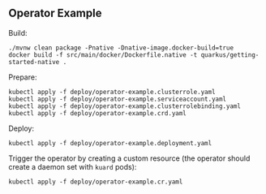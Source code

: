 Operator Example
----------------

Build:

```
./mvnw clean package -Pnative -Dnative-image.docker-build=true
docker build -f src/main/docker/Dockerfile.native -t quarkus/getting-started-native .
```

Prepare:

```
kubectl apply -f deploy/operator-example.clusterrole.yaml
kubectl apply -f deploy/operator-example.serviceaccount.yaml
kubectl apply -f deploy/operator-example.clusterrolebinding.yaml
kubectl apply -f deploy/operator-example.crd.yaml
```

Deploy:

```
kubectl apply -f deploy/operator-example.deployment.yaml
```

Trigger the operator by creating a custom resource (the operator should create a daemon set with `kuard` pods):

```
kubectl apply -f deploy/operator-example.cr.yaml
```
